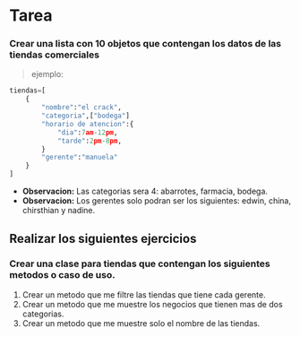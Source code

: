 # Tarea
### Crear una lista con 10 objetos que contengan los datos de las tiendas comerciales
>ejemplo:
>
```python
tiendas=[
    {
        "nombre":"el crack",
        "categoria",["bodega"]
        "horario de atencion":{
            "dia":7am-12pm,
            "tarde":2pm-8pm,
        }
        "gerente":"manuela"
    }
]
```

- **Observacion:** Las categorias sera 4: abarrotes, farmacia, bodega.
- **Observacion:** Los gerentes solo podran ser los siguientes: edwin, china, chirsthian y nadine.
## Realizar los siguientes ejercicios
### Crear una clase para tiendas que contengan los siguientes metodos o caso de uso.
1. Crear un metodo  que me filtre las tiendas que tiene cada gerente.
2. Crear un metodo  que me muestre los negocios que tienen mas de dos categorias.
3. Crear un metodo que me muestre  solo el nombre de las tiendas.